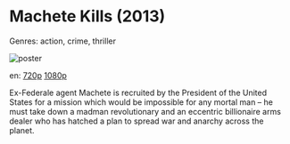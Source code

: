 # Machete Kills (2013)

Genres: action, crime, thriller

![poster](http://image.tmdb.org/t/p/w500/ltblMRM8clWKsjC2qQITuRN40Yr.jpg)

en:
  [720p](magnet:?xt=urn:btih:69E7C59A20F7BEF7CD60F11169350634451A1CFD&tr=udp://glotorrents.pw:6969/announce&tr=udp://tracker.opentrackr.org:1337/announce&tr=udp://torrent.gresille.org:80/announce&tr=udp://tracker.openbittorrent.com:80&tr=udp://tracker.coppersurfer.tk:6969&tr=udp://tracker.leechers-paradise.org:6969&tr=udp://p4p.arenabg.ch:1337&tr=udp://tracker.internetwarriors.net:1337)
  [1080p](magnet:?xt=urn:btih:BA0EC16AE5C131657988B9D62864F2FBC8D16754&tr=udp://glotorrents.pw:6969/announce&tr=udp://tracker.opentrackr.org:1337/announce&tr=udp://torrent.gresille.org:80/announce&tr=udp://tracker.openbittorrent.com:80&tr=udp://tracker.coppersurfer.tk:6969&tr=udp://tracker.leechers-paradise.org:6969&tr=udp://p4p.arenabg.ch:1337&tr=udp://tracker.internetwarriors.net:1337)
  


Ex-Federale agent Machete is recruited by the President of the United States for a mission which would be impossible for any mortal man – he must take down a madman revolutionary and an eccentric billionaire arms dealer who has hatched a plan to spread war and anarchy across the planet.